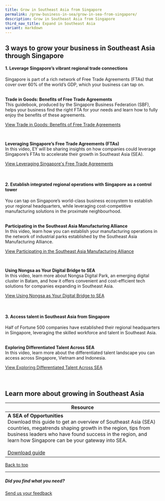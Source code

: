 ```yaml
---
title: Grow in Southeast Asia from Singapore
permalink: /grow-business-in-sea/grow-in-sea-from-singapore/
description: Grow in Southeast Asia from Singapore
third_nav_title: Expand in Southeast Asia
variant: markdown
---
```

## 3 ways to grow  your business in Southeast Asia through Singapore

#### 1. Leverage Singapore’s vibrant regional trade connections
Singapore is part of a rich network of Free Trade Agreements (FTAs) that cover over 60% of the world’s GDP, which your business can tap on.<br>
<br>


<b>Trade in Goods: Benefits of Free Trade Agreements</b><br>
This guidebook, produced by the Singapore Business Federation (SBF), helps your business find the right FTA for your needs and learn how to fully enjoy the benefits of these agreements.<br>
	
<a target="_blank" href="https://www.edb.gov.sg/en/business-insights/market-and-industry-reports/trade-in-goods-benefits-of-free-trade-agreements.html">View Trade in Goods: Benefits of Free Trade Agreements</a><br>

<br>

<b>Leveraging Singapore’s Free Trade Agreements (FTAs)</b><br>
In this video, EY will be sharing insights on how companies could leverage Singapore’s FTAs to accelerate their growth in Southeast Asia (SEA).<br>

<a target="_blank" href="https://edbsingapore.thinkific.com/courses/ey-leveraging-singapore-s-free-trade-agreements-ftas">View Leveraging Singapore's Free Trade Agreements</a><br>

<br>

#### 2. Establish integrated regional operations with Singapore as a control tower
You can tap on Singapore’s world-class business ecosystem to establish your regional headquarters, while leveraging cost-competitive manufacturing solutions in the proximate neighbourhood.<br>
<br>

<b>Participating in the Southeast Asia Manufacturing Alliance</b><br>
In this video, learn how you can establish your manufacturing operations in the network of industrial parks established by the Southeast Asia Manufacturing Alliance.<br>

<a target="_blank" href="https://edbsingapore.thinkific.com/courses/participating-sma">View Participating in the Southeast Asia Manufacturing Alliance</a><br>

<br>

<b>Using Nongsa as Your Digital Bridge to SEA</b><br>
In this video, learn more about Nongsa Digital Park, an emerging digital cluster in Batam, and how it offers convenient and cost-efficient tech solutions for companies expanding in Southeast Asia.<br>

<a target="_blank" href="https://edbsingapore.thinkific.com/courses/nongsa-your-digital-bridge-to-sea">View Using Nongsa as Your Digital Bridge to SEA</a><br>

<br>

#### 3. Access talent in Southeast Asia from Singapore
Half of Fortune 500 companies have established their regional headquarters in Singapore, leveraging the skilled workforce and talent in Southeast Asia.<br>
<br>

<b>Exploring Differentiated Talent Across SEA</b><br>
In this video, learn more about the differentiated talent landscape you can access across Singapore, Vietnam and Indonesia.<br>

<a target="_blank" href="https://edbsingapore.thinkific.com/courses/glints-exploring-differentiated-talent-across-sea">View Exploring Differentiated Talent Across SEA</a><br>
<br>
<br>

## Learn more about growing in Southeast Asia 

| Resource |
| -------- | 
| **A SEA of Opportunities**<br> Download this guide to get an overview of Southeast Asia (SEA) countries, megatrends shaping growth in the region, tips from business leaders who have found success in the region, and learn how Singapore can be your gateway into SEA.<br><br> <a target="_blank" href="https://www.edb.gov.sg/en/setting-up-in-singapore/business-guides/a-sea-of-opportunities-understanding-southeast-asia.html">Download guide</a> |


[Back to top](#grow-in-southeast-asia-from-singapore)<br>

<hr>

##### Did you find what you need?
[Send us your feedback](https://form.gov.sg/642693623cb98f001239be0d)